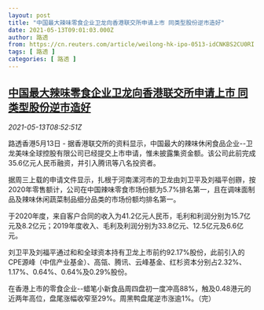 ```yaml
---
layout: post
title: "中国最大辣味零食企业卫龙向香港联交所申请上市 同类型股份逆市造好"
date: 2021-05-13T09:01:03.000Z
author: 路透
from: https://cn.reuters.com/article/weilong-hk-ipo-0513-idCNKBS2CU0RI
tags: [ 路透 ]
categories: [ 路透 ]
---
```

<!--1620896463000-->
[中国最大辣味零食企业卫龙向香港联交所申请上市 同类型股份逆市造好](https://cn.reuters.com/article/weilong-hk-ipo-0513-idCNKBS2CU0RI)
------

<div>
<div><i>2021-05-13T08:52:51Z</i></div><p>路透香港5月13日 - 据香港联交所的资料显示，中国最大的辣味休闲食品企业--卫龙美味全球控股有限公司已经提交上市申请，惟未披露集资金额。该公司此前完成35.6亿元人民币融资，并引入腾讯等八名投资者。</p><p>据周三上载的申请文件显示，扎根于河南漯河市的卫龙由刘卫平及刘福平创辧，按2020年零售额计，公司在中国辣味零食市场份额为5.7%排名第一，且在调味面制品及辣味休闲蔬菜制品细分品类的市场份额均排名第一。</p><p>于2020年度，来自客户合同的收入为41.2亿元人民币，毛利和利润分别为15.7亿元及8.2亿元；2019年度收入、毛利及利润分别为33.8亿元、12.5亿元及6.6亿元。</p><p>刘卫平及刘福平通过和和全球资本持有卫龙上市前约92.17%股份，此前引入的CPE源峰（中信产业基金）、高瓴、腾讯、云峰基金、红杉资本分别占2.32%、1.17%、0.64%、0.64%及0.29%股份。</p><p>在香港上市的零食企业--蜡笔小新食品周四盘初一度冲高88%，触及0.48港元的近两年高位，盘尾涨幅收窄至29%。周黑鸭盘尾逆市涨逾1%。（完）</p>
</div>
